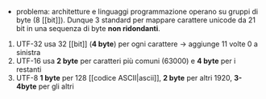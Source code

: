 - problema: architetture e linguaggi programmazione operano su gruppi di byte (8 [[bit]]).
Dunque 3 standard per mappare carattere unicode da 21 bit in una sequenza di byte **non ridondanti**.

1. UTF-32
	usa 32 [[bit]] (**4 byte**) per ogni carattere $\to$ aggiunge 11 volte 0 a sinistra
1. UTF-16
	usa **2 byte** per caratteri più comuni (63000) e **4 byte** per i restanti
2. UTF-8
	**1 byte** per 128 [[codice ASCII|ascii]], **2 byte** per altri 1920, **3-4byte** per gli altri